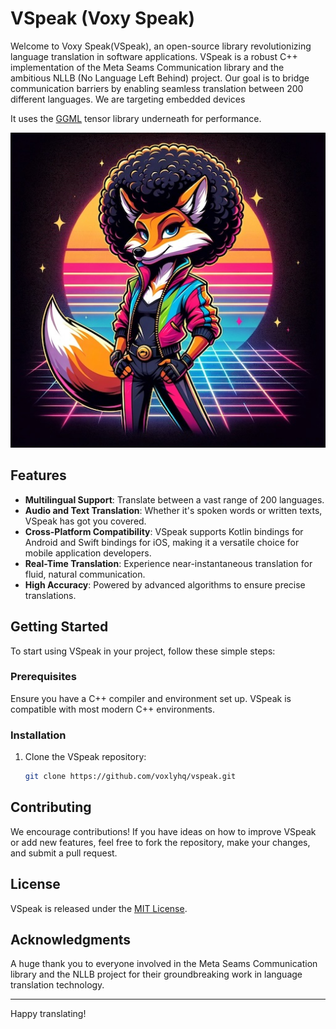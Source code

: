 # VSpeak (Voxy Speak)

Welcome to Voxy Speak(VSpeak), an open-source library revolutionizing language translation in software applications. VSpeak is a robust C++ implementation of the Meta Seams Communication library and the ambitious NLLB (No Language Left Behind) project. Our goal is to bridge communication barriers by enabling seamless translation between 200 different languages. We are targeting embedded devices

It uses the [GGML](https://github.com/ggerganov/ggml) tensor library underneath for performance. 

![VSpeak](docs/voxie.jpg)

## Features

- **Multilingual Support**: Translate between a vast range of 200 languages.
- **Audio and Text Translation**: Whether it's spoken words or written texts, VSpeak has got you covered.
- **Cross-Platform Compatibility**: VSpeak supports Kotlin bindings for Android and Swift bindings for iOS, making it a versatile choice for mobile application developers.
- **Real-Time Translation**: Experience near-instantaneous translation for fluid, natural communication.
- **High Accuracy**: Powered by advanced algorithms to ensure precise translations.

## Getting Started

To start using VSpeak in your project, follow these simple steps:

### Prerequisites

Ensure you have a C++ compiler and environment set up. VSpeak is compatible with most modern C++ environments.

### Installation

1. Clone the VSpeak repository:
   ```bash
   git clone https://github.com/voxlyhq/vspeak.git
   ```


## Contributing

We encourage contributions! If you have ideas on how to improve VSpeak or add new features, feel free to fork the repository, make your changes, and submit a pull request.

## License

VSpeak is released under the [MIT License](LICENSE).

## Acknowledgments

A huge thank you to everyone involved in the Meta Seams Communication library and the NLLB project for their groundbreaking work in language translation technology.

---

Happy translating!

